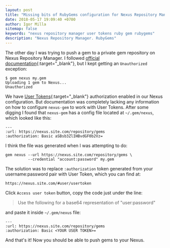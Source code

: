 ```yaml
---
layout: post
title: "Missing bits of RubyGems configuration for Nexus Repository Manager"
date: 2018-05-17 19:09:40 +0700
author: Igor Milla
sitemap: false
keywords: "nexus repository manager user tokens ruby gem rubygems"
description: "Nexus Repository Manager. RubyGems"
---
```

The other day I was trying to push a gem to a private gem repository
on Nexus Repository Manager. I followed [official documentation][1]{:target="_blank"},
but I kept getting an `Unauthorized` exception:
```
$ gem nexus my.gem
Uploading 1 gem to Nexus...
Unauthorized
```
We have [User Tokens][2]{:target="_blank"} authorization enabled in our Nexus configuration. But documentation was
completely lacking any information on how to configure `nexus-gem` to work with User Tokens.
After some digging I found that `nexus-gem` has a config file located
at `~/.gem/nexus`, which looked like this:

    ---
    :url: https://nexus.site.com/repository/gems
    :authorization: Basic aSBsb3ZlIHBvdGF0b2Vz=

I think the file was generated when I was attempting to do:

    gem nexus --url https://nexus.site.com/repository/gems \
              --credential "account:password" my.gem

The solution was to replace `:authorization` token generated from your
username:password pair with User Token, which you can find at:

    https://nexus.site.com/#user/usertoken

Click `Access user token` button, copy the code just under the line:

>Use the following for a base64 representation of "user:password"

and paste it inside `~/.gem/nexus` file:

    ---
    :url: https://nexus.site.com/repository/gems
    :authorization: Basic <YOUR USER TOKEN>=

And that's it! Now you should be able to push gems to your Nexus.

[1]: https://help.sonatype.com/repomanager2/ruby%2C-rubygems-and-gem-repositories
[2]: https://help.sonatype.com/repomanager3/security/security-setup-with-user-tokens
